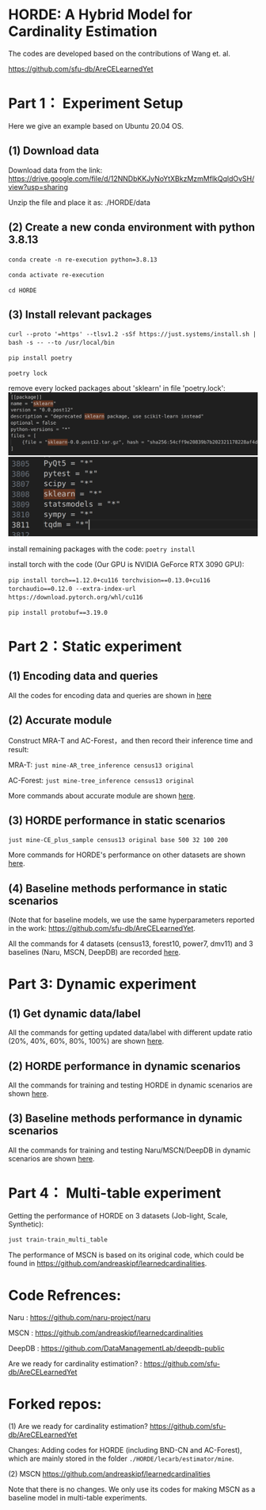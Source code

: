 # HORDE: A Hybrid Model for Cardinality Estimation

The codes are developed based on the contributions of Wang et. al. 

<https://github.com/sfu-db/AreCELearnedYet>

# Part 1： Experiment Setup

Here we give an example based on Ubuntu 20.04 OS.

## (1) Download data

Download data from the link: <https://drive.google.com/file/d/12NNDbKKJyNoYtXBkzMzmMflkQqldOvSH/view?usp=sharing>

Unzip the file and place it as: ./HORDE/data

## (2) Create a new conda environment with python 3.8.13

`conda create -n re-execution python=3.8.13`

`conda activate re-execution`

`cd HORDE`

## (3) Install relevant packages

`curl --proto '=https' --tlsv1.2 -sSf https://just.systems/install.sh | bash -s -- --to /usr/local/bin`

`pip install poetry`

`poetry lock`

remove every locked packages about 'sklearn' in file 'poetry.lock':
![image](https://github.com/kijomomiji/HORDE/blob/main/README_graphs/1.png)
![image](https://github.com/kijomomiji/HORDE/blob/main/README_graphs/2.png)

install remaining packages with the code: `poetry install`

install torch with the code (Our GPU is NVIDIA GeForce RTX 3090 GPU):

`pip install torch==1.12.0+cu116 torchvision==0.13.0+cu116 torchaudio==0.12.0 --extra-index-url https://download.pytorch.org/whl/cu116`

`pip install protobuf==3.19.0`

# Part 2：Static experiment

## (1) Encoding data and queries

All the codes for encoding data and queries are shown in  [here](./static_data_label_get.md)


## (2) Accurate module

Construct MRA-T and AC-Forest，and then record their inference time and result:

MRA-T: `just mine-AR_tree_inference census13 original`

AC-Forest: `just mine-tree_inference census13 original`

More commands about accurate module are shown [here](./static-accurate-command.md).

## (3) HORDE performance in static scenarios

`just mine-CE_plus_sample census13 original base 500 32 100 200`

More commands for HORDE's performance on other datasets are shown [here](./CE_plus_sample.md).

## (4) Baseline methods performance in static scenarios

(Note that for baseline models, we use the same hyperparameters reported in the work: <https://github.com/sfu-db/AreCELearnedYet>.

All the commands for 4 datasets (census13, forest10, power7, dmv11) and 3 baselines (Naru, MSCN, DeepDB) are recorded [here](./static_baseline_command.md).

# Part 3: Dynamic experiment

## (1) Get dynamic data/label

All the commands for getting updated data/label with different update ratio (20%, 40%, 60%, 80%, 100%) are shown [here](./dynamic_data_label_get.md).

## (2) HORDE performance in dynamic scenarios

All the commands for training and testing HORDE in dynamic scenarios are shown [here](./CE_plus_sample_update.md).

## (3) Baseline methods performance in dynamic scenarios

All the commands for training and testing Naru/MSCN/DeepDB in dynamic scenarios are shown [here](./dynamic_baseline_command.md).

# Part 4： Multi-table experiment

Getting the performance of HORDE on 3 datasets (Job-light, Scale, Synthetic):

```bash
just train-train_multi_table
```

The performance of MSCN is based on its original code, which could be found in <https://github.com/andreaskipf/learnedcardinalities>.

# Code Refrences:

Naru : <https://github.com/naru-project/naru>

MSCN : <https://github.com/andreaskipf/learnedcardinalities>

DeepDB : <https://github.com/DataManagementLab/deepdb-public>

Are we ready for cardinality estimation? : <https://github.com/sfu-db/AreCELearnedYet>

# Forked repos:

(1) Are we ready for cardinality estimation? <https://github.com/sfu-db/AreCELearnedYet>

Changes: Adding codes for HORDE (including BND-CN and AC-Forest), which are mainly stored in the folder `./HORDE/lecarb/estimator/mine`.

(2) MSCN <https://github.com/andreaskipf/learnedcardinalities>

Note that there is no changes. We only use its codes for making MSCN as a baseline model in multi-table experiments.



